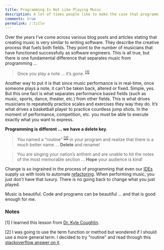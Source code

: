 ```yaml
---
title: Programming Is Not Like Playing Music
description: A lot of times people like to make the case that programming is similar to creating music.  In this post I make the case that programing is not like playing music by stating a short, simple and basic truth ...
comments: true
permalink: /:title
---
```


Over the years I’ve come across various blog posts and articles stating that creating music is very similar to writing software.  They describe the creative process that fuels both fields.  They point to the number of musicians that have functioned successfully as software engineers.  This is all true, but there is one fundamental difference that separates music from programming …

> Once you play a note … it’s gone. <sup>[[1]](#coughlin-lesson)</sup>

Another way to put it is that since music performance is in real-time, once someone plays a note, it can’t be taken back, altered or fixed.  Simple, yes.  But this one fact is what separates performance based fields (such as music, sports, dance, theater, etc.) from other fields.  This is what drives musicians to repeatedly practice scales and exercises they way they do.  It’s what drives a basketball player to practice countless jump shots.  In the moment of performance, competition, etc. you must be able to execute exactly what you want to express.

**Programming is different … we have a delete key**.  

> You named a “routine” <sup>[[2]](#thoughts-on-routine)</sup> in your program and realize that there is a much better name … **Delete** and rename!

> You are singing your nation’s anthem and are unable to hit the notes of the most memorable section … **Hope** your audience is kind!

Change is so ingrained in the process of programming that even our [IDEs][ide] supply us with tools to automate [refactoring][refactoring].  When performing music, you just don’t have that luxury.  There is no going back to change what you just played.

Music is beautiful.  Code and programs can be beautiful ... and that is good enough for me.

[kyle-coughlin]: http://www.kylecoughlin.com/
[stackoverflow-routine]: https://stackoverflow.com/questions/6885937/whats-the-technical-definition-for-routine
[ide]: https://en.wikipedia.org/wiki/Integrated_development_environment
[refactoring]: https://en.wikipedia.org/wiki/Code_refactoring

### Notes
<a name="coughlin-lesson">[1]</a> I learned this lesson from [Dr. Kyle Coughlin][kyle-coughlin].

<a name="thoughts-on-routine">[2]</a> I was going to use the term function or method but wondered if I should use a more general term.  I decided to try "routine" and read through this [stackoverflow answer on it][stackoverflow-routine].
